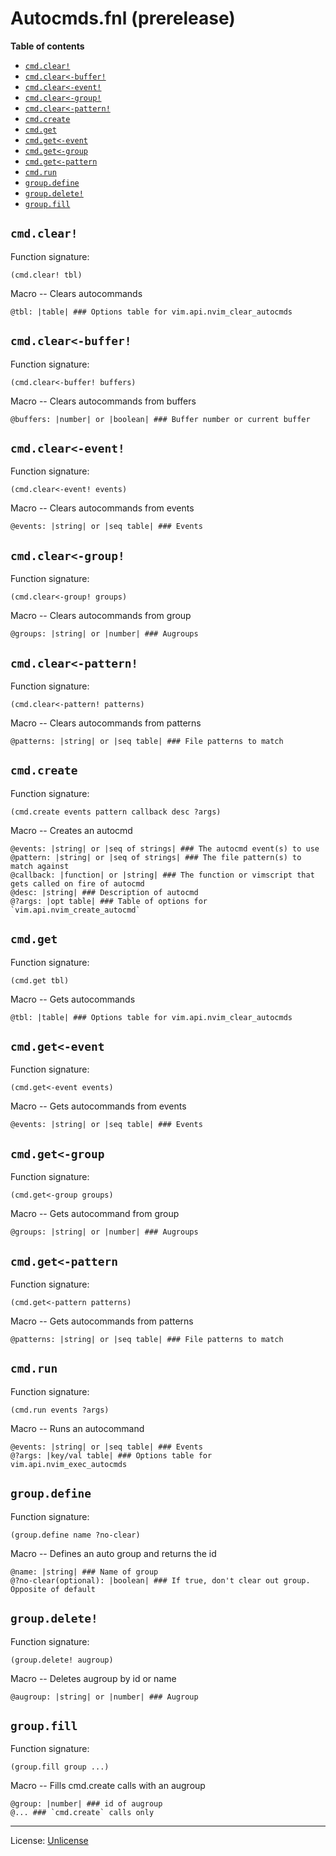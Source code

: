 # Autocmds.fnl (prerelease)

**Table of contents**

- [`cmd.clear!`](#cmdclear)
- [`cmd.clear<-buffer!`](#cmdclear-buffer)
- [`cmd.clear<-event!`](#cmdclear-event)
- [`cmd.clear<-group!`](#cmdclear-group)
- [`cmd.clear<-pattern!`](#cmdclear-pattern)
- [`cmd.create`](#cmdcreate)
- [`cmd.get`](#cmdget)
- [`cmd.get<-event`](#cmdget-event)
- [`cmd.get<-group`](#cmdget-group)
- [`cmd.get<-pattern`](#cmdget-pattern)
- [`cmd.run`](#cmdrun)
- [`group.define`](#groupdefine)
- [`group.delete!`](#groupdelete)
- [`group.fill`](#groupfill)

## `cmd.clear!`
Function signature:

```
(cmd.clear! tbl)
```

Macro -- Clears autocommands

```
@tbl: |table| ### Options table for vim.api.nvim_clear_autocmds
```

## `cmd.clear<-buffer!`
Function signature:

```
(cmd.clear<-buffer! buffers)
```

Macro -- Clears autocommands from buffers

```
@buffers: |number| or |boolean| ### Buffer number or current buffer
```

## `cmd.clear<-event!`
Function signature:

```
(cmd.clear<-event! events)
```

Macro -- Clears autocommands from events

```
@events: |string| or |seq table| ### Events
```

## `cmd.clear<-group!`
Function signature:

```
(cmd.clear<-group! groups)
```

Macro -- Clears autocommands from group

```
@groups: |string| or |number| ### Augroups
```

## `cmd.clear<-pattern!`
Function signature:

```
(cmd.clear<-pattern! patterns)
```

Macro -- Clears autocommands from patterns

```
@patterns: |string| or |seq table| ### File patterns to match
```

## `cmd.create`
Function signature:

```
(cmd.create events pattern callback desc ?args)
```

Macro -- Creates an autocmd

```
@events: |string| or |seq of strings| ### The autocmd event(s) to use
@pattern: |string| or |seq of strings| ### The file pattern(s) to match against
@callback: |function| or |string| ### The function or vimscript that gets called on fire of autocmd
@desc: |string| ### Description of autocmd
@?args: |opt table| ### Table of options for `vim.api.nvim_create_autocmd`
```

## `cmd.get`
Function signature:

```
(cmd.get tbl)
```

Macro -- Gets autocommands

```
@tbl: |table| ### Options table for vim.api.nvim_clear_autocmds
```

## `cmd.get<-event`
Function signature:

```
(cmd.get<-event events)
```

Macro -- Gets autocommands from events

```
@events: |string| or |seq table| ### Events
```

## `cmd.get<-group`
Function signature:

```
(cmd.get<-group groups)
```

Macro -- Gets autocommand from group

```
@groups: |string| or |number| ### Augroups
```

## `cmd.get<-pattern`
Function signature:

```
(cmd.get<-pattern patterns)
```

Macro -- Gets autocommands from patterns

```
@patterns: |string| or |seq table| ### File patterns to match
```

## `cmd.run`
Function signature:

```
(cmd.run events ?args)
```

Macro -- Runs an autocommand

```
@events: |string| or |seq table| ### Events
@?args: |key/val table| ### Options table for vim.api.nvim_exec_autocmds
```

## `group.define`
Function signature:

```
(group.define name ?no-clear)
```

Macro -- Defines an auto group and returns the id

```
@name: |string| ### Name of group
@?no-clear(optional): |boolean| ### If true, don't clear out group. Opposite of default
```

## `group.delete!`
Function signature:

```
(group.delete! augroup)
```

Macro -- Deletes augroup by id or name

```
@augroup: |string| or |number| ### Augroup
```

## `group.fill`
Function signature:

```
(group.fill group ...)
```

Macro -- Fills cmd.create calls with an augroup

```
@group: |number| ### id of augroup
@... ### `cmd.create` calls only
```


---

License: [Unlicense](https://github.com/katawful/nvim-anisole-macros/blob/main/LICENSE)


<!-- Generated with Fenneldoc v1.0.1
     https://gitlab.com/andreyorst/fenneldoc -->
